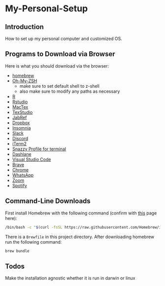 # My-Personal-Setup

## Introduction

How to set up my personal computer and customized OS.

## Programs to Download via Browser

Here is what you should download via the browser: 

* [homebrew](https://brew.sh/)
* [Oh-My-ZSH](https://ohmyz.sh/)
  * make sure to set default shell to z-shell
  * also make sure to modify any paths as necessary
* [R](https://www.r-project.org/)
* [Rstudio](https://rstudio.com/)
* [MacTex](https://tug.org/mactex/)
* [TexStudio](https://www.texstudio.org/)
* [JabRef](https://www.jabref.org/)
* [Dropbox](https://www.dropbox.com/downloading)
* [Insomnia](https://insomnia.rest/)
* [Slack](https://slack.com/)
* [Discord](https://discord.com/download)
* [iTerm2](https://iterm2.com/)
* [Snazzy Profile for terminal](https://github.com/sindresorhus/iterm2-snazzy)
* [Dashlane](https://www.dashlane.com/)
* [Visual Studio Code](https://code.visualstudio.com/)
* [Brave](https://brave.com/)
* [Chrome](https://www.google.com/chrome/)
* [WhatsApp](https://www.whatsapp.com/download)
* [Zoom](https://zoom.us/download)
* [Spotify](https://www.spotify.com/us/download/other/)


## Command-Line Downloads

First install Homebrew with the following command (confirm with [this](https://brew.sh/) page here): 

```sh
/bin/bash -c "$(curl -fsSL https://raw.githubusercontent.com/Homebrew/install/HEAD/install.sh)"
```

There is a `Brewfile` in this project directory. After downloading homebrew run the following command: 

```sh
brew bundle
```

## Todos

Make the installation agnostic whether it is run in darwin or linux


